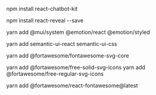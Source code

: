 npm install react-chatbot-kit

npm install react-reveal --save

yarn add @mui/system @emotion/react @emotion/styled

yarn add semantic-ui-react semantic-ui-css

yarn add @fortawesome/fontawesome-svg-core

yarn add @fortawesome/free-solid-svg-icons
yarn add @fortawesome/free-regular-svg-icons

yarn add @fortawesome/react-fontawesome@latest
